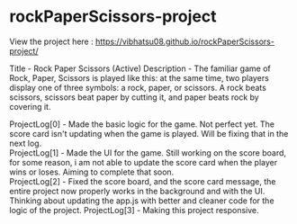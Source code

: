 # rockPaperScissors-project
View the project here : https://vibhatsu08.github.io/rockPaperScissors-project/

Title - Rock Paper Scissors (Active)
Description - The familiar game of Rock, Paper, Scissors is played like this: at the same time, two players display one of three symbols: a rock, paper, or scissors. A rock beats scissors, scissors beat paper by cutting it, and paper beats rock by covering it.

ProjectLog[0] - Made the basic logic for the game. Not perfect yet. The score card isn't updating when the game is played. Will be fixing that in the next log.<br/>
ProjectLog[1] - Made the UI for the game. Still working on the score board, for some reason, i am not able to update the score card when the player wins or loses. Aiming to complete that soon. <br/>
ProjectLog[2] - Fixed the score board, and the score card message, the entire project now properly works in the background and with the UI. Thinking about updating the app.js with better and cleaner code for the logic of the project. 
ProjectLog[3] - Making this project responsive.